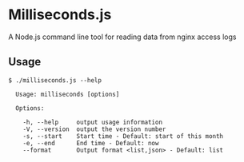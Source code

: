 # Milliseconds.js

A Node.js command line tool for reading data from nginx access logs

## Usage

```
$ ./milliseconds.js --help

  Usage: milliseconds [options]

  Options:

    -h, --help     output usage information
    -V, --version  output the version number
    -s, --start    Start time - Default: start of this month
    -e, --end      End time - Default: now
    --format       Output format <list,json> - Default: list

```
